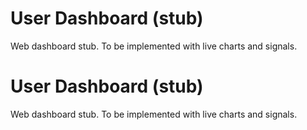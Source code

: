 # User Dashboard (stub)

Web dashboard stub. To be implemented with live charts and signals.
# User Dashboard (stub)

Web dashboard stub. To be implemented with live charts and signals.
